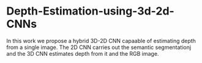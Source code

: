 # Depth-Estimation-using-3d-2d-CNNs
In this work we propose a hybrid 3D-2D CNN capaable of estimating depth from a single image. The 2D CNN carries out the semantic segmentationj and the 3D CNN estimates depth from it and the RGB image.
